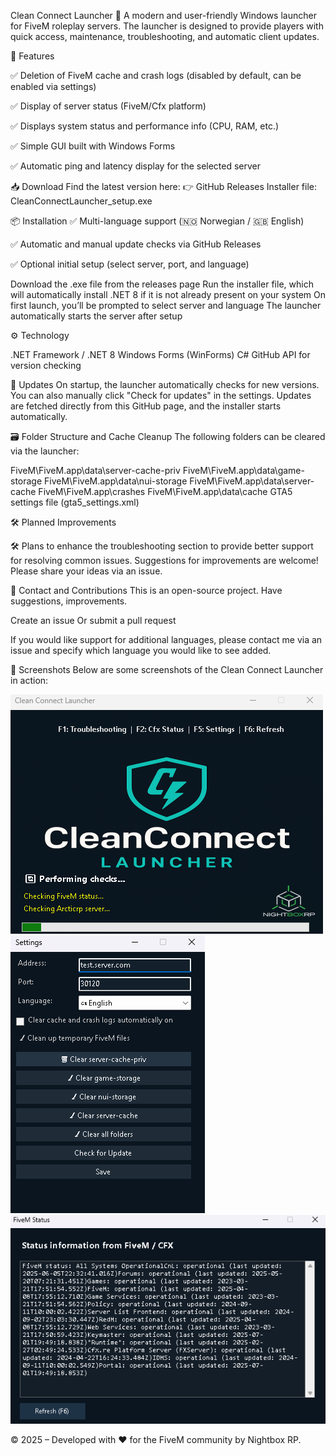 Clean Connect Launcher
🚀 A modern and user-friendly Windows launcher for FiveM roleplay servers. The launcher is designed to provide players with quick access, maintenance, troubleshooting, and automatic client updates.

🧩 Features

✅ Deletion of FiveM cache and crash logs (disabled by default, can be enabled via settings)

✅ Display of server status (FiveM/Cfx platform)

✅ Displays system status and performance info (CPU, RAM, etc.)

✅ Simple GUI built with Windows Forms

✅ Automatic ping and latency display for the selected server

📥 Download
Find the latest version here:  👉 GitHub Releases
Installer file: CleanConnectLauncher_setup.exe

📦 Installation
✅ Multi-language support (🇳🇴 Norwegian / 🇬🇧 English)

✅ Automatic and manual update checks via GitHub Releases

✅ Optional initial setup (select server, port, and language)

Download the .exe file from the releases page
Run the installer file, which will automatically install .NET 8 if it is not already present on your system
On first launch, you’ll be prompted to select server and language
The launcher automatically starts the server after setup

⚙️ Technology

.NET Framework / .NET 8
Windows Forms (WinForms)
C#
GitHub API for version checking

🔁 Updates
On
 startup, the launcher automatically checks for new versions. You can also manually click "Check for updates" in the settings.
Updates are fetched directly from this GitHub page, and the installer starts automatically.

🗃️ Folder Structure and Cache Cleanup
The following folders can be cleared via the launcher:

FiveM\FiveM.app\data\server-cache-priv
FiveM\FiveM.app\data\game-storage
FiveM\FiveM.app\data\nui-storage
FiveM\FiveM.app\data\server-cache
FiveM\FiveM.app\crashes
FiveM\FiveM.app\data\cache
GTA5 settings file (gta5_settings.xml)

🛠️ Planned Improvements

🛠️ Plans to enhance the troubleshooting section to provide better support for resolving common issues. Suggestions for improvements are welcome! Please share your ideas via an issue.

💬 Contact and Contributions
This is an open-source project. Have suggestions, improvements.

Create an issue
Or submit a pull request

If you would like support for additional languages, please contact me via an issue and specify which language you would like to see added.

📸 Screenshots
Below are some screenshots of the Clean Connect Launcher in action:

![Main Interface](/Clean_connect_launcher.png)
![Settings Menu](/Clean_connect_launcher_settings.png)
![FiveM Status](/Clean_connect_launcher_fivemstatus.png)

© 2025 – Developed with ❤️ for the FiveM community by Nightbox RP.
